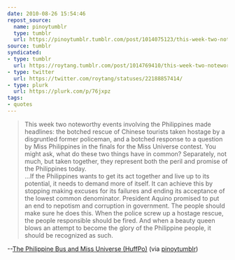 ```yaml
---
date: 2010-08-26 15:54:46
repost_source:
  name: pinoytumblr
  type: tumblr
  url: https://pinoytumblr.tumblr.com/post/1014075123/this-week-two-noteworthy-events-involving-the
source: tumblr
syndicated:
- type: tumblr
  url: https://roytang.tumblr.com/post/1014769410/this-week-two-noteworthy-events-involving-the
- type: twitter
  url: https://twitter.com/roytang/statuses/22188857414/
- type: plurk
  url: https://plurk.com/p/76jxpz
tags:
- quotes
---
```


<blockquote>This week two noteworthy events involving the Philippines made headlines: the botched rescue of Chinese tourists taken hostage by a disgruntled former policeman, and a botched response to a question by Miss Philippines in the finals for the Miss Universe contest. You might ask, what do these two things have in common? Separately, not much, but taken together, they represent both the peril and promise of the Philippines today.<br/>
…If the Philippines wants to get its act together and live up to its potential, it needs to demand more of itself. It can achieve this by stopping making excuses for its failures and ending its acceptance of the lowest common denominator. President Aquino promised to put an end to nepotism and corruption in government. The people should make sure he does this. When the police screw up a hostage rescue, the people responsible should be fired. And when a beauty queen blows an attempt to become the glory of the Philippine people, it should be recognized as such.</blockquote>

--<a href="http://www.huffingtonpost.com/daniel-wagner/the-philippine-bus-and-mi_b_694544.html?ref=twitter">The Philippine Bus and Miss Universe (HuffPo)</a> (via <a href="http://www.pinoytumblr.com/">pinoytumblr</a>)